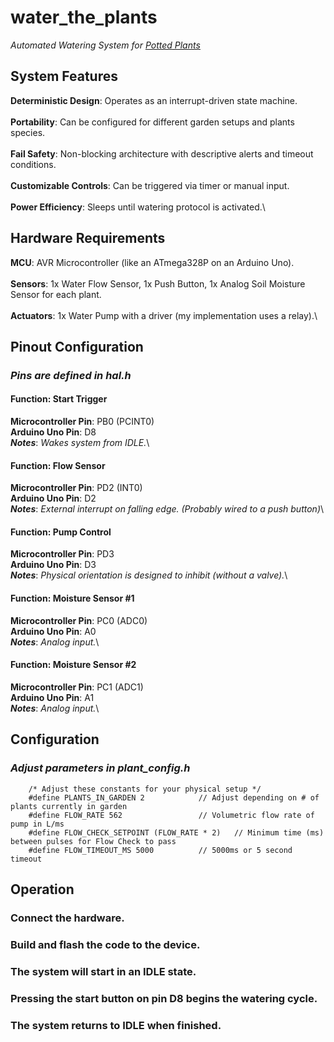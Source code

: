 # **water_the_plants**
*Automated Watering System for <ins>Potted<ins> Plants*

## **System Features**
**Deterministic Design**: Operates as an interrupt-driven state machine.\
\
**Portability**: Can be configured for different garden setups and plants species.\
\
**Fail Safety**: Non-blocking architecture with descriptive alerts and timeout conditions.\
\
**Customizable Controls**: Can be triggered via timer or manual input.\
\
**Power Efficiency**: Sleeps until watering protocol is activated.\

## **Hardware Requirements**
**MCU**: AVR Microcontroller (like an ATmega328P on an Arduino Uno).\
\
**Sensors**: 1x Water Flow Sensor, 1x Push Button, 1x Analog Soil Moisture Sensor for each plant.\
\
**Actuators**: 1x Water Pump with a driver (my implementation uses a relay).\

## **Pinout Configuration**
### *Pins are defined in hal.h*
#### Function: Start Trigger
**Microcontroller Pin**: PB0 (PCINT0)\
**Arduino Uno Pin**: D8\
*__Notes__*: *Wakes system from IDLE.*\

#### Function: Flow Sensor
**Microcontroller Pin**: PD2 (INT0)\
**Arduino Uno Pin**: D2\
*__Notes__*: *External interrupt on falling edge. (Probably wired to a push button)*\

#### Function: Pump Control
**Microcontroller Pin**: PD3\
**Arduino Uno Pin**: D3\
*__Notes__*: *Physical orientation is designed to inhibit (without a valve).*\

#### Function: Moisture Sensor #1
**Microcontroller Pin**: PC0 (ADC0)\
**Arduino Uno Pin**: A0\
*__Notes__*: *Analog input.*\

#### Function: Moisture Sensor #2
**Microcontroller Pin**: PC1 (ADC1)\
**Arduino Uno Pin**: A1\
*__Notes__*: *Analog input.*\

## **Configuration**

### *Adjust parameters in plant_config.h*

        /* Adjust these constants for your physical setup */
        #define PLANTS_IN_GARDEN 2            // Adjust depending on # of plants currently in garden
        #define FLOW_RATE 562                 // Volumetric flow rate of pump in L/ms
        #define FLOW_CHECK_SETPOINT (FLOW_RATE * 2)   // Minimum time (ms) between pulses for Flow Check to pass
        #define FLOW_TIMEOUT_MS 5000          // 5000ms or 5 second timeout

## **Operation**

### Connect the hardware.

### Build and flash the code to the device.

### The system will start in an IDLE state.

### Pressing the start button on pin D8 begins the watering cycle.

### The system returns to IDLE when finished.

